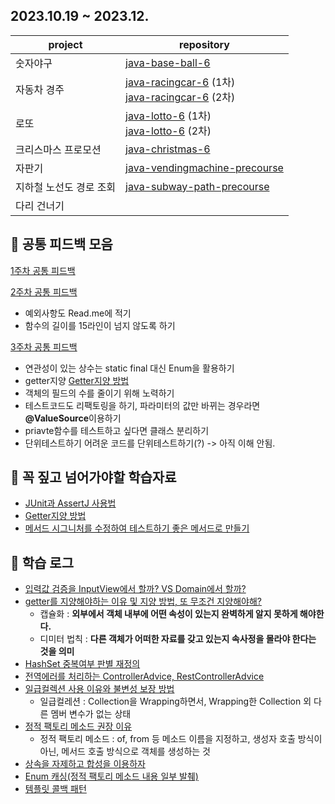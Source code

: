 ## 2023.10.19 ~ 2023.12.
| project | repository |
| --- | --- |
| 숫자야구 | [java-base-ball-6](https://github.com/woowacourse-precourse/java-baseball-6/pull/286) |
| 자동차 경주 | [java-racingcar-6](https://github.com/woowacourse-precourse/java-racingcar-6/pull/63) (1차)<br>[java-racingcar-6](https://github.com/woowacourse-precourse/java-racingcar-6/pull/2390) (2차)  |
| 로또 | [java-lotto-6](https://github.com/woowacourse-precourse/java-lotto-6/pull/206) (1차)<br>[java-lotto-6](https://github.com/woowacourse-precourse/java-lotto-6/pull/2105) (2차) |
| 크리스마스 프로모션 | [java-christmas-6](https://github.com/Suxxxxhyun/java-christmas-6-Suxxxxhyun/pull/1) |
| 자판기 | [java-vendingmachine-precourse](https://github.com/woowacourse/java-vendingmachine-precourse/pull/188) |
| 지하철 노선도 경로 조회 | [java-subway-path-precourse](https://github.com/woowacourse/java-subway-path-precourse/pull/117) |
| 다리 건너기 |  |

## 📄 공통 피드백 모음

[1주차 공통 피드백](https://github.com/Suxxxxhyun/precourse-archive/blob/main/common-feedback-week-1.md)

[2주차 공통 피드백](https://github.com/Suxxxxhyun/precourse-archive/blob/main/common-feedback-week-2.md) 
  - 예외사항도 Read.me에 적기
  - 함수의 길이를 15라인이 넘지 않도록 하기

[3주차 공통 피드백](https://github.com/Suxxxxhyun/precourse-archive/blob/main/common-feedback-week-3.md)
  - 연관성이 있는 상수는 static final 대신 Enum을 활용하기
  - getter지양 [Getter지양 방법](https://tecoble.techcourse.co.kr/post/2020-04-28-ask-instead-of-getter/)
  - 객체의 필드의 수를 줄이기 위해 노력하기
  - 테스트코드도 리팩토링을 하기, 파라미터의 값만 바뀌는 경우라면 **@ValueSource**이용하기
  - priavte함수를 테스트하고 싶다면 클래스 분리하기
  - 단위테스트하기 어려운 코드를 단위테스트하기(?) -> 아직 이해 안됨.

## 📎 꼭 짚고 넘어가야할 학습자료 

- [JUnit과 AssertJ 사용법](https://techcourse-storage.s3.ap-northeast-2.amazonaws.com/9b82d8a360c548fcadd14c551dbcbe06)
- [Getter지양 방법](https://tecoble.techcourse.co.kr/post/2020-04-28-ask-instead-of-getter/)
- [메서드 시그니처를 수정하여 테스트하기 좋은 메서드로 만들기](https://tecoble.techcourse.co.kr/post/2020-05-07-appropriate_method_for_test_by_parameter/)


## 📒 학습 로그

- [입력값 검증을 InputView에서 할까? VS Domain에서 할까?](https://github.com/Suxxxxhyun/precourse-archive/blob/main/learning-log(1).md)
- [getter를 지양해야하는 이유 및 지양 방법, 또 무조건 지양해야해?](https://github.com/Suxxxxhyun/precourse-archive/blob/main/learning-log(2).md)
  - 캡슐화 : **외부에서 객체 내부에 어떤 속성이 있는지 완벽하게 알지 못하게 해야한다.**
  - 디미터 법칙 : **다른 객체가 어떠한 자료를 갖고 있는지 속사정을 몰라야 한다는 것을 의미**
- [HashSet 중복여부 판별 재정의](https://github.com/Suxxxxhyun/precourse-archive/blob/main/learning-log(3).md)
- [전역에러를 처리하는 ControllerAdvice, RestControllerAdvice](https://github.com/Suxxxxhyun/precourse-archive/blob/main/learning-log(4).md)
- [일급컬렉션 사용 이유와 불변성 보장 방법](https://github.com/Suxxxxhyun/precourse-archive/blob/main/learning-log(5).md)
  - 일급컬레션 : Collection을 Wrapping하면서, Wrapping한 Collection 외 다른 멤버 변수가 없는 상태
- [정적 팩토리 메소드 권장 이유](https://github.com/Suxxxxhyun/precourse-archive/blob/main/learning-log(6).md)
  - 정적 팩토리 메소드 : of, from 등 메소드 이름을 지정하고, 생성자 호출 방식이 아닌, 메서드 호출 방식으로 객체를 생성하는 것
- [상속을 자제하고 합성을 이용하자](https://github.com/Suxxxxhyun/precourse-archive/blob/main/learning-log(7).md)
- [Enum 캐싱(정적 팩토리 메소드 내용 일부 발췌)]()
- [템플릿 콜백 패턴]()
